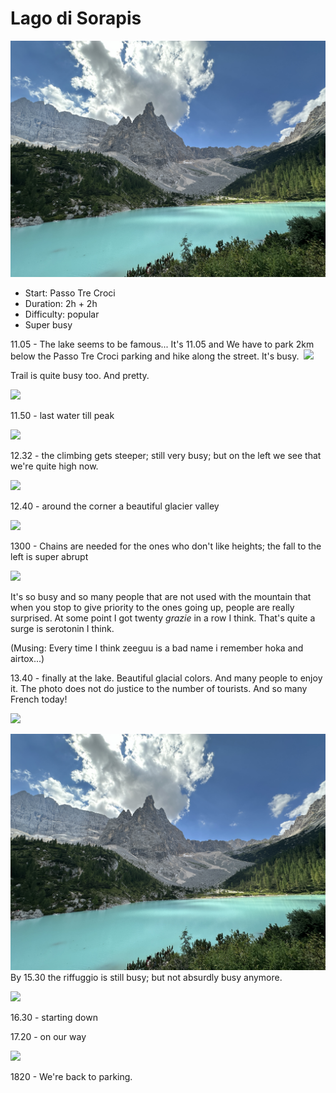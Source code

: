 # Lago di Sorapis 

  ![](attachments/lago-2.jpeg)


- Start: Passo Tre Croci
- Duration: 2h + 2h
- Difficulty: popular
- Super busy



11.05 - The lake seems to be famous... It's 11.05 and We have to park 2km below the Passo Tre Croci parking and hike along the street. It's busy. 
![](attachments/hike-start.png)
  


Trail is quite busy too. And pretty. 

![](attachments/busy-and-pretty.png)
  

  

11.50 - last water till peak

  ![](attachments/last-water.png)

  

  

12.32 - the climbing gets steeper; still very busy; but on the left we see that we're quite high now.

![](attachments/climbing-gets-steeper.png)
  

12.40 - around the corner a beautiful glacier valley

  
![](attachments/glacier-valley.png)
  

1300 - Chains are needed for the ones who don't like heights; the fall to the left is super abrupt

  
![](attachments/chains.png)
  

  

It's so busy and so many people that are not used with the mountain that when you stop to give priority to the ones going up, people are really surprised. At some point I got twenty *grazie* in a row I think. That's quite a surge is serotonin I think. 

  

(Musing: Every time I think zeeguu is a bad name i remember hoka and airtox...)

  

13.40 - finally at the lake. Beautiful glacial colors. And many people to enjoy it. The photo does not do justice to the number of tourists. And so many French today! 

  ![](attachments/lago-di-serapis.png)

![](attachments/lago-2.jpeg)
By 15.30 the riffuggio is still busy; but not absurdly busy anymore. 

  ![](attachments/rifuggio.png)

  
16.30 - starting down

17.20 - on our way

![](attachments/on-the-way-down.png)


1820 - We're back to parking.
